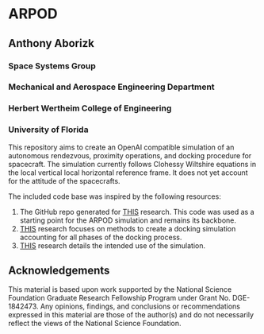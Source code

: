 # ARPOD
## Anthony Aborizk
### Space Systems Group
### Mechanical and Aerospace Engineering Department 
### Herbert Wertheim College of Engineering
### University of Florida 

This repository aims to create an OpenAI compatible simulation of an autonomous rendezvous, proximity operations, and docking procedure for spacecraft. The simulation currently follows Clohessy Wiltshire equations in the local vertical local horizontal reference frame. It does not yet account for the attitude of the spacecrafts. 

The included code base was inspired by the following resources: 
1. The GitHub repo generated for [THIS](https://arc.aiaa.org/doi/abs/10.2514/1.I011126) research. This code was used as a starting point for the ARPOD simulation and remains its backbone. 
2. [THIS](https://ieeexplore.ieee.org/document/7798765) research focuses on methods to create a docking simulation accounting for all phases of the docking process. 
3. [THIS](https://s3.amazonaws.com/amz.xcdsystem.com/A464D031-C624-C138-7D0E208E29BC4EDD_abstract_File22414/FinalPaperPDF_162_0923084819.pdf) research details the intended use of the simulation. 

## Acknowledgements
This material is based upon work supported by the National Science Foundation Graduate Research Fellowship Program under Grant No. DGE-1842473. Any opinions, findings, and conclusions or recommendations expressed in this material are those of the author(s) and do not necessarily reflect the views of the National Science Foundation.

